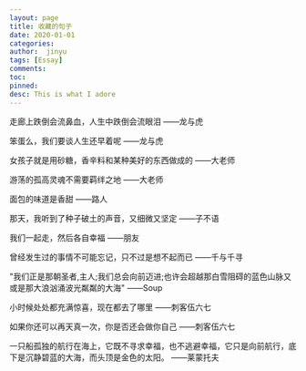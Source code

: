 ```yaml
---
layout: page
title: 收藏的句子
date: 2020-01-01
categories: 
author:  jinyu
tags: [Essay]
comments: 
toc: 
pinned: 
desc: This is what I adore
---
```


走廊上跌倒会流鼻血，人生中跌倒会流眼泪 ——龙与虎

笨蛋么，我们要谈人生还早着呢 ——龙与虎

<!-- more -->

女孩子就是用砂糖，香辛料和某种美好的东西做成的 ——大老师


游荡的孤高灵魂不需要羁绊之地 ——大老师


面包的味道是香甜 ——路人

那天，我听到了种子破土的声音，又细微又坚定 ——子不语

我们一起走，然后各自幸福 ——朋友

曾经发生过的事情不可能忘记，只不过是想不起而已 ——千与千寻

"我们正是那朝圣者,主人;我们总会向前迈进;也许会超越那白雪阻碍的蓝色山脉又或是那大浪汹涌波光粼粼的大海" ——Soup

小时候处处都充满惊喜，现在都去了哪里 ——刺客伍六七

如果你还可以再天真一次，你是否还会做你自己 ——刺客伍六七

一只船孤独的航行在海上，它既不寻求幸福，也不逃避幸福，它只是向前航行，底下是沉静碧蓝的大海，而头顶是金色的太阳。 ——莱蒙托夫


